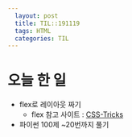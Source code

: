 ```yaml
---
  layout: post
  title: TIL::191119
  tags: HTML
  categories: TIL
---
```


# 오늘 한 일
- flex로 레이아웃 짜기
  - flex 참고 사이트 : [CSS-Tricks](https://css-tricks.com/snippets/css/a-guide-to-flexbox/)
- 파이썬 100제 ~20번까지 풀기